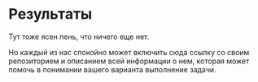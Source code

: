# Результаты
Тут тоже ясен пень, что ничего еще нет.

Но каждый из нас спокойно может включить сюда ссылку со своим репозиторием и описанием всей информации о нем, которая
может помочь в понимании вашего варианта выполнение задачи.